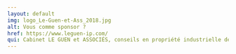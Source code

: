 ```yaml
---
layout: default
img: logo_Le-Guen-et-Ass_2018.jpg
alt: Vous comme sponsor ?
href: https://www.leguen-ip.com/
qui: Cabinet LE GUEN et ASSOCIÉS, conseils en propriété industrielle de grandes entreprises, ETI, PME, TPE, JEI, etc.
---
```

